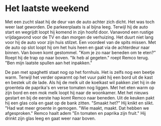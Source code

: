 # Het laatste weekend

Met een zucht slaat hij de deur van de auto achter zich dicht. Het was toch weer laat geworden. De parkeerplaats is al bijna leeg. Terwijl hij de auto start en wegrijdt loopt hij komend in zijn hoofd door. Vanavond een rustige vrijdagavond voor de TV en dan morgen de verhuizing. Het duurt niet lang voor hij de auto voor zijn huis stilzet. Een voordeel van de spits missen. Met de auto op slot loopt hij om het huis heen en gaat via de achterdeur naar binnen. Van boven komt gestommel. "Kom je zo naar beneden om te eten?" Roept hij de trap op naar boven. "Ik heb al gegeten." roept Remco terug. "Ben mijn laatste spullen aan het inpakken."

De pan met spaghetti staat nog op het fornhuis. Het is zelfs nog een beetje warm. Terwijl het verder opwarmt op het vuur pakt hij een bord uit de kast en bestek uit de lade. Als hij de melk uit de koelkast wil pakken ziet hij in de groentela de paprika's en verse tomaten nog liggen. Met het eten warm op zijn bord en een mok melk loopt hij naar de woonkamer. Met het nieuws gestart en bij de eerste hap komt Remco naar beneden. Uit de keuken pakt hij een glas cola en gaat op de bank zitten. "Smaakt het?" Hij knikt en slikt. "Had wat meer groente in gemogen. "Wie maakt, maakt. Dat hebben we afgesproken." Remco haalt adem "En tomaten en paprika zijn fruit." Hij drinkt zijn glas leeg en gaat weer naar boven.

 
